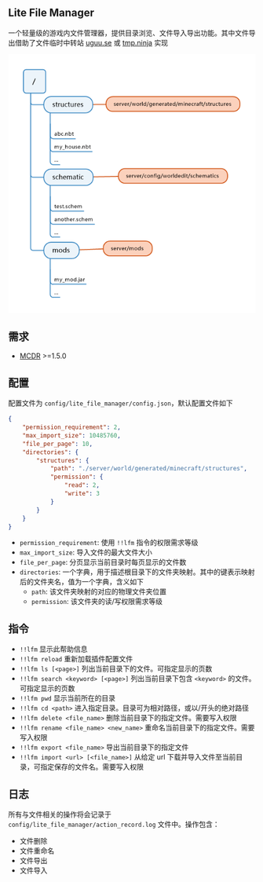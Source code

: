 Lite File Manager
-----------

一个轻量级的游戏内文件管理器，提供目录浏览、文件导入导出功能。其中文件导出借助了文件临时中转站 [uguu.se](https://uguu.se/) 或 [tmp.ninja](https://tmp.ninja/) 实现

![tree](assets/tree.png)

## 需求

- [MCDR](https://github.com/Fallen-Breath/MCDReforged) >=1.5.0

## 配置

配置文件为 `config/lite_file_manager/config.json`，默认配置文件如下

```json
{
    "permission_requirement": 2,
    "max_import_size": 10485760,
    "file_per_page": 10,
    "directories": {
        "structures": {
            "path": "./server/world/generated/minecraft/structures",
            "permission": {
                "read": 2,
                "write": 3
            }
        }
    }
}
```

- `permission_requirement`: 使用 `!!lfm` 指令的权限需求等级
- `max_import_size`: 导入文件的最大文件大小
- `file_per_page`: 分页显示当前目录时每页显示的文件数
- `directories`: 一个字典，用于描述根目录下的文件夹映射。其中的键表示映射后的文件夹名，值为一个字典，含义如下
  - `path`: 该文件夹映射的对应的物理文件夹位置
  - `permission`: 该文件夹的读/写权限需求等级

## 指令

- `!!lfm` 显示此帮助信息
- `!!lfm reload` 重新加载插件配置文件 
- `!!lfm ls [<page>]` 列出当前目录下的文件。可指定显示的页数
- `!!lfm search <keyword> [<page>]` 列出当前目录下包含 `<keyword>` 的文件。可指定显示的页数
- `!!lfm pwd` 显示当前所在的目录
- `!!lfm cd <path>` 进入指定目录。目录可为相对路径，或以/开头的绝对路径
- `!!lfm delete <file_name>` 删除当前目录下的指定文件。需要写入权限
- `!!lfm rename <file_name> <new_name>` 重命名当前目录下的指定文件。需要写入权限
- `!!lfm export <file_name>` 导出当前目录下的指定文件
- `!!lfm import <url> [<file_name>]` 从给定 url 下载并导入文件至当前目录，可指定保存的文件名。需要写入权限

## 日志

所有与文件相关的操作将会记录于 `config/lite_file_manager/action_record.log` 文件中。操作包含：

- 文件删除
- 文件重命名
- 文件导出
- 文件导入